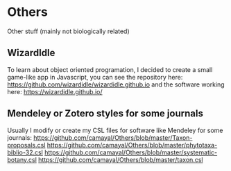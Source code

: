 # Others
Other stuff (mainly not biologically related)

## WizardIdle
To learn about object oriented programation, I decided to create a small game-like app in Javascript, you can see the repository here: https://github.com/wizardidle/wizardidle.github.io and the software working here: https://wizardidle.github.io/

## Mendeley or Zotero styles for some journals
Usually I modify or create my CSL files for software like Mendeley for some journals:
https://github.com/camayal/Others/blob/master/Taxon-proposals.csl
https://github.com/camayal/Others/blob/master/phytotaxa-biblio-32.csl
https://github.com/camayal/Others/blob/master/systematic-botany.csl
https://github.com/camayal/Others/blob/master/taxon.csl
